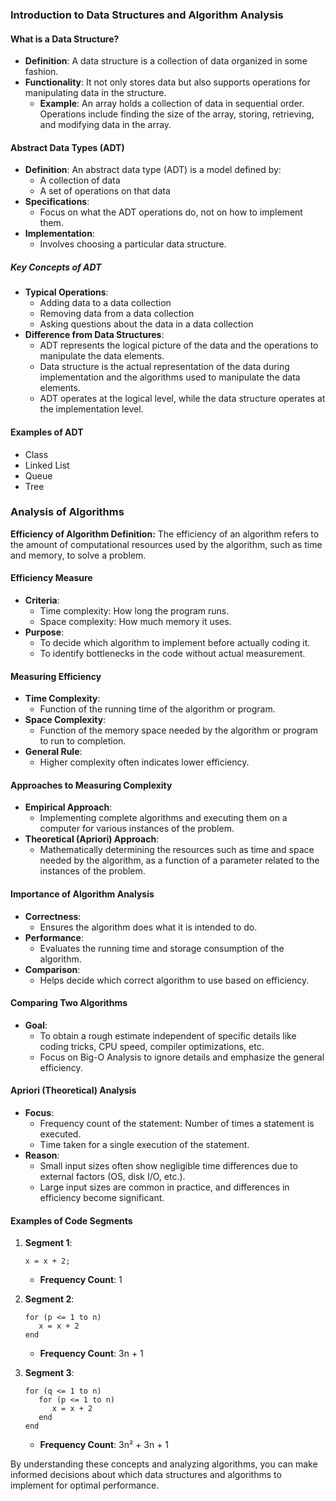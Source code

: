 ### Introduction to Data Structures and Algorithm Analysis

#### What is a Data Structure?
- **Definition**: A data structure is a collection of data organized in some fashion.
- **Functionality**: It not only stores data but also supports operations for manipulating data in the structure.
  - **Example**: An array holds a collection of data in sequential order. Operations include finding the size of the array, storing, retrieving, and modifying data in the array.

#### Abstract Data Types (ADT)
- **Definition**: An abstract data type (ADT) is a model defined by:
  - A collection of data
  - A set of operations on that data
- **Specifications**:
  - Focus on what the ADT operations do, not on how to implement them.
- **Implementation**:
  - Involves choosing a particular data structure.

##### Key Concepts of ADT
- **Typical Operations**:
  - Adding data to a data collection
  - Removing data from a data collection
  - Asking questions about the data in a data collection
- **Difference from Data Structures**:
  - ADT represents the logical picture of the data and the operations to manipulate the data elements.
  - Data structure is the actual representation of the data during implementation and the algorithms used to manipulate the data elements.
  - ADT operates at the logical level, while the data structure operates at the implementation level.

#### Examples of ADT
- Class
- Linked List
- Queue
- Tree

### Analysis of Algorithms
**Efficiency of Algorithm Definition:**
The efficiency of an algorithm refers to the amount of computational resources used by the algorithm, such as time and memory, to solve a problem.

#### Efficiency Measure
- **Criteria**:
  - Time complexity: How long the program runs.
  - Space complexity: How much memory it uses.
- **Purpose**:
  - To decide which algorithm to implement before actually coding it.
  - To identify bottlenecks in the code without actual measurement.

#### Measuring Efficiency
- **Time Complexity**:
  - Function of the running time of the algorithm or program.
- **Space Complexity**:
  - Function of the memory space needed by the algorithm or program to run to completion.
- **General Rule**:
  - Higher complexity often indicates lower efficiency.

#### Approaches to Measuring Complexity
- **Empirical Approach**:
  - Implementing complete algorithms and executing them on a computer for various instances of the problem.
- **Theoretical (Apriori) Approach**:
  - Mathematically determining the resources such as time and space needed by the algorithm, as a function of a parameter related to the instances of the problem.

#### Importance of Algorithm Analysis
- **Correctness**:
  - Ensures the algorithm does what it is intended to do.
- **Performance**:
  - Evaluates the running time and storage consumption of the algorithm.
- **Comparison**:
  - Helps decide which correct algorithm to use based on efficiency.

#### Comparing Two Algorithms
- **Goal**:
  - To obtain a rough estimate independent of specific details like coding tricks, CPU speed, compiler optimizations, etc.
  - Focus on Big-O Analysis to ignore details and emphasize the general efficiency.

#### Apriori (Theoretical) Analysis
- **Focus**:
  - Frequency count of the statement: Number of times a statement is executed.
  - Time taken for a single execution of the statement.
- **Reason**:
  - Small input sizes often show negligible time differences due to external factors (OS, disk I/O, etc.).
  - Large input sizes are common in practice, and differences in efficiency become significant.

#### Examples of Code Segments
1. **Segment 1**:
   ```plaintext
   x = x + 2;
   ```
   - **Frequency Count**: 1

2. **Segment 2**:
   ```plaintext
   for (p <= 1 to n)
      x = x + 2
   end
   ```
   - **Frequency Count**: 3n + 1

3. **Segment 3**:
   ```plaintext
   for (q <= 1 to n)
      for (p <= 1 to n)
         x = x + 2
      end
   end
   ```
   - **Frequency Count**: 3n² + 3n + 1

By understanding these concepts and analyzing algorithms, you can make informed decisions about which data structures and algorithms to implement for optimal performance.
